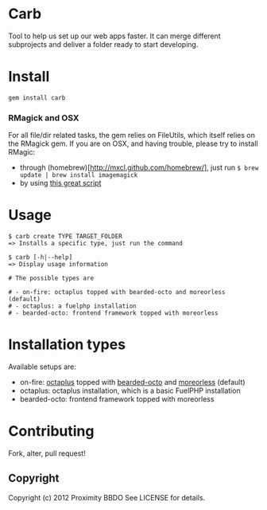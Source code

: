 # Carb

Tool to help us set up our web apps faster. It can merge different subprojects
and deliver a folder ready to start developing.

# Install #

    gem install carb

### RMagick and OSX ###
For all file/dir related tasks, the gem relies on FileUtils, which itself relies on the RMagick gem. If you are on OSX, and having trouble, please try to install RMagic:

- through (homebrew)[http://mxcl.github.com/homebrew/], just run 
  `$ brew update | brew install imagemagick`
- by using [this great script](https://github.com/maddox/magick-installer)

# Usage #

    $ carb create TYPE TARGET_FOLDER
    => Installs a specific type, just run the command

    $ carb [-h|--help]
    => Display usage information

    # The possible types are

    # - on-fire: octaplus topped with bearded-octo and moreorless (default)
    # - octaplus: a fuelphp installation
    # - bearded-octo: frontend framework topped with moreorless

# Installation types #

Available setups are:

- on-fire: [octaplus](https://github.com/proximitybbdo/octaplus) topped with [bearded-octo](https://github.com/proximitybbdo/bearded-octo) and [moreorless](https://github.com/rob-bar/moreorless) (default)
- octaplus: octaplus installation, which is a basic FuelPHP installation
- bearded-octo: frontend framework topped with moreorless

# Contributing #

Fork, alter, pull request!

## Copyright ##

Copyright (c) 2012 Proximity BBDO
See LICENSE for details.
